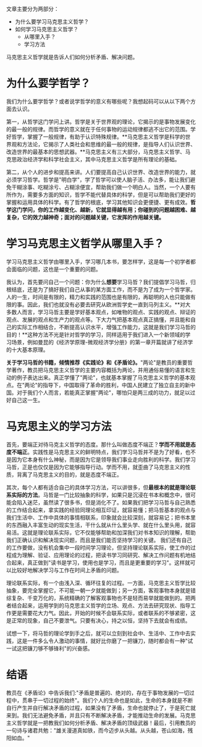 文章主要分为两部分：

- 为什么要学习马克思主义哲学？
- 如何学习马克思主义哲学？
    - 从哪里入手？
    - 学习方法

马克思主义哲学就是告诉人们如何分析矛盾、解决问题。

# 为什么要学哲学？

我们为什么要学哲学？或者说学哲学的意义有哪些呢？我想起码可以从以下两个方面去认识。

第一，从哲学这门学问上讲。哲学是关于世界观的理论，它揭示的是事物发展变化的最一般的规律。而哲学的意义就在于任何事物的运动规律都逃不出它的范围。学好哲学，掌握了一般规律，有助于认识特殊规律。**马克思主义哲学是科学的世界观和方法论，它揭示了人类社会和思维的最一般的规律，是指导人们认识世界、改造世界的最基本的思想武器。**马克思主义有三大部分，马克思主义哲学、马克思政治经济学和科学社会主义，其中马克思主义哲学是所有理论的基础。

第二，从个人的进步和提高来讲。人们要提高自己认识世界、改造世界的能力，就必须学习哲学。哲学是"明白学"，学了哲学可以使人脑子活、办法多，能让我们避免干糊涂事、吃糊涂亏、占糊涂便宜，帮助我们做一个明白人。当然，一个人要有所作为，需要多方面的知识，哲学不能代替具体的科学，但是可以帮助我们更好的掌握和运用具体的科学。有了哲学的根底，学习其他知识会更便捷、更有成效。**哲学这门学问，你的工作越变化、越新，它就显得越有用；你碰到的问题越困难、越复杂，它的效力越神奇；面对的问题越关键，它发挥的作用越关键。**

# 学习马克思主义哲学从哪里入手？

学习马克思主义哲学由哪里入手，学习哪几本书，要怎样学，这是每一个初学者都会面临的问题，这也是一个重要的问题。

我认为，首先要问自己一个问题：你为什么**想要**学习马哲？我们提倡学习马哲，归根结底，还是为了搞好我们自己从事的某方面工作，而不是为了成为一个哲学家。人的一生，时间是有限的，精力和实践的范围也是有限的，再聪明的人也只能做有限的事。因此，我们也就没有必要去研究从欧洲哲学史一直到马列主义。**对大多数人而言，学习马哲主要是学好基本观点，如唯物的观点、实践的观点、辩证的观点、发展的观点和生产力的观点等。下大力气把基本观点真正搞懂，并且能和自己的实际工作相结合，不断提高认识水平，增强工作能力，这就是我们学习马哲的目的！**这种方法不光是针对哲学的学习，同样适用于我们进入一个新领域的学习场景，例如曼昆的《经济学原理-微观经济学分册》的第一章开篇就讲了经济学的十大基本原理。

**关于学习马哲的书籍，倾情推荐《实践论》和《矛盾论》。**"两论"是教员的重要哲学著作，教员把马克思主义哲学的主要内容概括为两论，并用通俗易懂的语言和生动的例子表达出来。真正学懂了"两论"，也就基本掌握了马克思主义哲学的基本观点。在"两论"的指导下，中国取得了革命的胜利，中国人民建立了独立自主的新中国。对于我们个人而言，若能真正掌握"两论"，哪怕只是两三成的功力，就足以过好自己这一生。

# 马克思主义的学习方法

首先，要端正对待马克主义哲学的态度。那什么叫做态度不端正？**学而不用就是态度不端正**。实践性是马克思主义的鲜明特点，我们学习马哲并不是为了好看，也不是因为它本身有什么神秘，而是因为它是领导我们事业走向胜利的科学。我们学习马哲，正是也仅仅是因为它能够指导行动。学而不用，就歪曲了马克思主义的性质，背离了马克思主义的目的，就是态度不端正。

其次，每个人都有适合自己的具体学习方法，可以讲很多，但**最根本的就是理论联系实际的方法**。马哲是一门比较抽象的科学，如果只是沉浸在书本和概念中，很可能会陷入迷茫，虽然读了很多书，但是消化不了。如果我们把学习马哲与自己熟悉的工作结合起来，拿实践的经验同理论相互印证，就容易懂；把马哲基本的观点与我们生活中、工作中具体的事情相联系，印象就会比较深刻，就容易记；把书本里的东西融入丰富生动的现实生活，干什么就从什么里头学、就在什么里头用，就容易活。这就是理论联系实际，它不仅能够帮助和加深我们对书本知识的理解，帮助我们正确认识和解决现实问题，而且是我们能否坚持学习的关键。
我们还有自己的工作要做，没有机会集中一段时间学习理论，但坚持理论联系实际，使工作的过程成为理解、验证、应用理论的过程，把读书学习同研究、解决工作问题有机地结合起来，真正做到"读书是学习，使用也是学习，而且是更重要的学习"。这样就可以比较好地解决学习与工作在时间上矛盾的问题。

理论联系实际，有一个由浅入深、循环往复的过程。一方面，马克思主义哲学比较抽象，要完全掌握它，不可能一朝一夕就能做到；另一方面，客观事物本身就是错综复杂、千变万化的，系统精确的了解客观事物也不是轻而易举就能做到的。把两者结合起来，运用学到的马克思主义哲学的立场、观点、方法去研究现状、指导工作更是需要花大力气。因此，开始的时候不会联系实际，或者联系的不够紧密，这是正常的现象，自己不要泄气。只要有决心，持之以恒，坚持下去就会有成绩。

试想一下，将马哲的理论学到手之后，就可以立刻到社会中、生活中、工作中去实践，这是一件多么令人激动的事情，就好比你磨了一把镰刀，随时都会有一种"试一试这把镰刀够不够锋利"的兴奋感。

# 结语

教员在《矛盾论》中告诉我们:"矛盾是普遍的、绝对的，存在于事物发展的一切过程中，贯串于一切过程的始终"。我们个人的生命也是如此，生命的本身就是不断自行产生并自行解决矛盾的过程，如果没有了矛盾，生命也就停止了，于是死亡就来到。我们无法避免矛盾，并且只有不断解决矛盾，才能推动生命的发展。马克思主义哲学就是一把教我们如何分析矛盾、解决矛盾的顶级武器！最后，引用教员的一句诗与诸君共勉："雄关漫道真如铁，而今迈步从头越。从头越，苍山如海，残阳如血。"